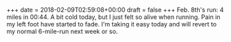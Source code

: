 +++
date = 2018-02-09T02:59:08+00:00
draft = false
+++
Feb. 8th's run: 4 miles in 00:44. A bit cold today, but I just felt so alive when running. Pain in my left foot have started to fade. I'm taking it easy today and will revert to my normal 6-mile-run next week or so.